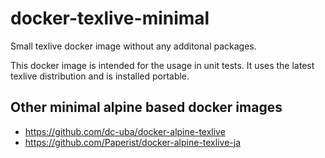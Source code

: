 # docker-texlive-minimal

Small texlive docker image without any additonal packages.

This docker image is intended for the usage in unit tests. It uses
the latest texlive distribution and is installed portable.

## Other minimal alpine based docker images

* https://github.com/dc-uba/docker-alpine-texlive
* https://github.com/Paperist/docker-alpine-texlive-ja
